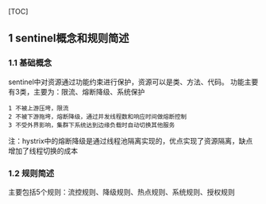 [TOC]
## 1 sentinel概念和规则简述
### 1.1 基础概念
sentinel中对资源通过功能约束进行保护，资源可以是类、方法、代码。
功能主要有3类，主要为：限流、熔断降级、系统保护
```
1 不被上游压垮，限流
2 不被下游拖垮，熔断降级，通过并发线程数和响应时间做熔断控制
3 不受外界影响，集群下系统达到边缘负载时自动切换其他服务
```
注：hystrix中的熔断降级是通过线程池隔离实现的，优点实现了资源隔离，缺点增加了线程切换的成本
### 1.2 规则简述
主要包括5个规则：流控规则、降级规则、热点规则、系统规则、授权规则
